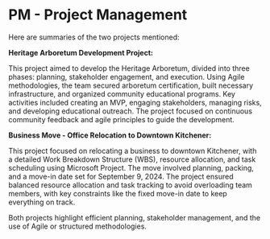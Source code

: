 # PM - Project Management

Here are summaries of the two projects mentioned:

**Heritage Arboretum Development Project:**

This project aimed to develop the Heritage Arboretum, divided into three phases: planning, stakeholder engagement, and execution. Using Agile methodologies, the team secured arboretum certification, built necessary infrastructure, and organized community educational programs.
Key activities included creating an MVP, engaging stakeholders, managing risks, and developing educational outreach. The project focused on continuous community feedback and agile principles to guide the development.

**Business Move - Office Relocation to Downtown Kitchener:**

This project focused on relocating a business to downtown Kitchener, with a detailed Work Breakdown Structure (WBS), resource allocation, and task scheduling using Microsoft Project. The move involved planning, packing, and a move-in date set for September 9, 2024.
The project ensured balanced resource allocation and task tracking to avoid overloading team members, with key constraints like the fixed move-in date to keep everything on track.


Both projects highlight efficient planning, stakeholder management, and the use of Agile or structured methodologies.

